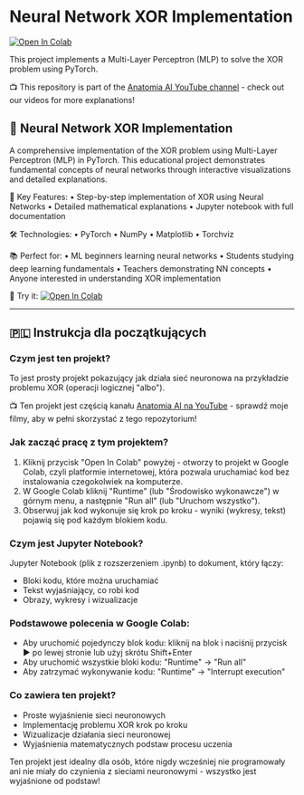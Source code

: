 # Neural Network XOR Implementation

[![Open In Colab](https://colab.research.google.com/assets/colab-badge.svg)](https://colab.research.google.com/github/bqpro1/neural-network-xor/blob/main/simple_NN.ipynb)

This project implements a Multi-Layer Perceptron (MLP) to solve the XOR problem using PyTorch.

📺 This repository is part of the [Anatomia AI YouTube channel](https://www.youtube.com/@anatomiaAI) - check out our videos for more explanations!

## 🧠 Neural Network XOR Implementation

A comprehensive implementation of the XOR problem using Multi-Layer Perceptron (MLP) in PyTorch. This educational project demonstrates fundamental concepts of neural networks through interactive visualizations and detailed explanations.

🎯 Key Features:
• Step-by-step implementation of XOR using Neural Networks
• Detailed mathematical explanations
• Jupyter notebook with full documentation

🛠️ Technologies:
• PyTorch
• NumPy
• Matplotlib
• Torchviz

📚 Perfect for:
• ML beginners learning neural networks
• Students studying deep learning fundamentals
• Teachers demonstrating NN concepts
• Anyone interested in understanding XOR implementation

🔗 Try it: [![Open In Colab](https://colab.research.google.com/assets/colab-badge.svg)](https://colab.research.google.com/github/bqpro1/neural-network-xor/blob/main/simple_NN.ipynb)

---

## 🇵🇱 Instrukcja dla początkujących

### Czym jest ten projekt?
To jest prosty projekt pokazujący jak działa sieć neuronowa na przykładzie problemu XOR (operacji logicznej "albo").

📺 Ten projekt jest częścią kanału [Anatomia AI na YouTube](https://www.youtube.com/@anatomiaAI) - sprawdź moje filmy, aby w pełni skorzystać z tego repozytorium!

### Jak zacząć pracę z tym projektem?
1. Kliknij przycisk "Open In Colab" powyżej - otworzy to projekt w Google Colab, czyli platformie internetowej, która pozwala uruchamiać kod bez instalowania czegokolwiek na komputerze.
2. W Google Colab kliknij "Runtime" (lub "Środowisko wykonawcze") w górnym menu, a następnie "Run all" (lub "Uruchom wszystko").
3. Obserwuj jak kod wykonuje się krok po kroku - wyniki (wykresy, tekst) pojawią się pod każdym blokiem kodu.

### Czym jest Jupyter Notebook?
Jupyter Notebook (plik z rozszerzeniem .ipynb) to dokument, który łączy:
- Bloki kodu, które można uruchamiać
- Tekst wyjaśniający, co robi kod
- Obrazy, wykresy i wizualizacje

### Podstawowe polecenia w Google Colab:
- Aby uruchomić pojedynczy blok kodu: kliknij na blok i naciśnij przycisk ▶️ po lewej stronie lub użyj skrótu Shift+Enter
- Aby uruchomić wszystkie bloki kodu: "Runtime" → "Run all"
- Aby zatrzymać wykonywanie kodu: "Runtime" → "Interrupt execution"

### Co zawiera ten projekt?
- Proste wyjaśnienie sieci neuronowych
- Implementację problemu XOR krok po kroku
- Wizualizacje działania sieci neuronowej
- Wyjaśnienia matematycznych podstaw procesu uczenia

Ten projekt jest idealny dla osób, które nigdy wcześniej nie programowały ani nie miały do czynienia z sieciami neuronowymi - wszystko jest wyjaśnione od podstaw!
